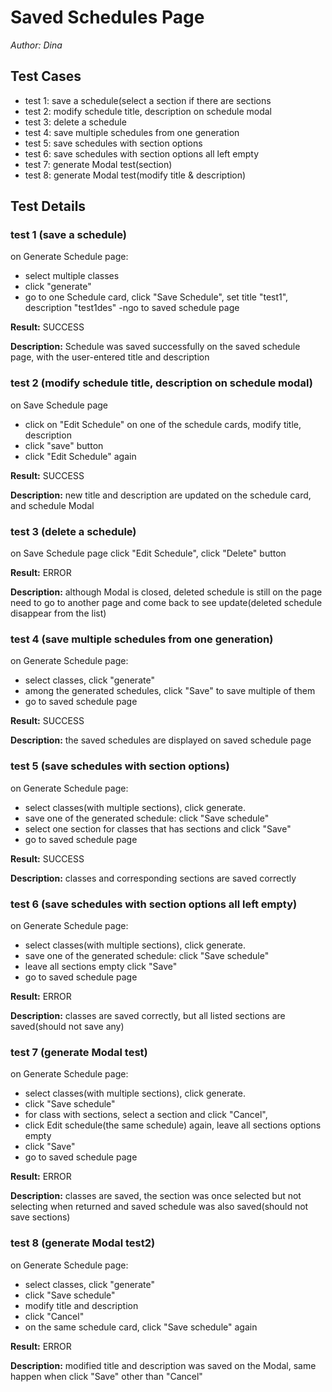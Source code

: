 # Saved Schedules Page
*Author: Dina*

## Test Cases
- test 1: save a schedule(select a section if there are sections
- test 2: modify schedule title, description on schedule modal
- test 3: delete a schedule
- test 4: save multiple schedules from one generation
- test 5: save schedules with section options
- test 6: save schedules with section options all left empty
- test 7: generate Modal test(section)
- test 8: generate Modal test(modify title & description)

## Test Details

### test 1 (save a schedule)
on Generate Schedule page:
- select multiple classes
- click "generate"
- go to one Schedule card, click "Save Schedule", set title "test1", description "test1des"
-ngo to saved schedule page

**Result:**
SUCCESS

**Description:**
Schedule was saved successfully on the saved schedule page, with the user-entered title and description

### test 2 (modify schedule title, description on schedule modal)
on Save Schedule page
- click on "Edit Schedule" on one of the schedule cards, modify title, description
- click "save" button
- click "Edit Schedule" again

**Result:**
SUCCESS

**Description:**
new title and description are updated on the schedule card, and schedule Modal

### test 3 (delete a schedule)
on Save Schedule page
click "Edit Schedule", click "Delete" button

**Result:**
ERROR

**Description:**
although Modal is closed, deleted schedule is still on the page
need to go to another page and come back to see update(deleted schedule disappear from the list)

### test 4 (save multiple schedules from one generation)

on Generate Schedule page:
- select classes, click "generate"
- among the generated schedules, click "Save" to save multiple of them
- go to saved schedule page

**Result:**
SUCCESS

**Description:**
the saved schedules are displayed on saved schedule page

### test 5 (save schedules with section options)

on Generate Schedule page:
- select classes(with multiple sections), click generate.
- save one of the generated schedule: click "Save schedule"
- select one section for classes that has sections and click "Save"
- go to saved schedule page

**Result:**
SUCCESS

**Description:**
classes and corresponding sections are saved correctly

### test 6 (save schedules with section options all left empty)

on Generate Schedule page:
- select classes(with multiple sections), click generate.
- save one of the generated schedule: click "Save schedule"
- leave all sections empty click "Save"
- go to saved schedule page

**Result:**
ERROR

**Description:**
classes are saved correctly, but all listed sections are saved(should not save any)

### test 7 (generate Modal test)

on Generate Schedule page:
- select classes(with multiple sections), click generate.
- click "Save schedule"
- for class with sections, select a section and click "Cancel",
- click Edit schedule(the same schedule) again, leave all sections options empty
- click "Save"
- go to saved schedule page

**Result:**
ERROR

**Description:**
classes are saved, the section was once selected but not selecting when returned and saved schedule was also saved(should not save sections)

### test 8 (generate Modal test2)
on Generate Schedule page:
- select classes, click "generate"
- click "Save schedule"
- modify title and description
- click "Cancel"
- on the same schedule card, click "Save schedule" again

**Result:**
ERROR

**Description:**
 modified title and description was saved on the Modal, same happen when click "Save" other than "Cancel"
